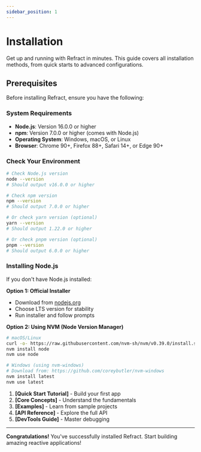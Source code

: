 ```yaml
---
sidebar_position: 1
---
```



# Installation

Get up and running with Refract in minutes. This guide covers all installation methods, from quick starts to advanced configurations.

##  Prerequisites

Before installing Refract, ensure you have the following:

### System Requirements

- **Node.js**: Version 16.0.0 or higher
- **npm**: Version 7.0.0 or higher (comes with Node.js)
- **Operating System**: Windows, macOS, or Linux
- **Browser**: Chrome 90+, Firefox 88+, Safari 14+, or Edge 90+

### Check Your Environment

```bash
# Check Node.js version
node --version
# Should output v16.0.0 or higher

# Check npm version
npm --version
# Should output 7.0.0 or higher

# Or check yarn version (optional)
yarn --version
# Should output 1.22.0 or higher

# Or check pnpm version (optional)
pnpm --version
# Should output 6.0.0 or higher
```

### Installing Node.js

If you don't have Node.js installed:

**Option 1: Official Installer**
- Download from [nodejs.org](https://nodejs.org/)
- Choose LTS version for stability
- Run installer and follow prompts

**Option 2: Using NVM (Node Version Manager)**
```bash
# macOS/Linux
curl -o- https://raw.githubusercontent.com/nvm-sh/nvm/v0.39.0/install.sh | bash
nvm install node
nvm use node

# Windows (using nvm-windows)
# Download from: https://github.com/coreybutler/nvm-windows
nvm install latest
nvm use latest
```

1. **[Quick Start Tutorial]** - Build your first app
2. **[Core Concepts]** - Understand the fundamentals
3. **[Examples]** - Learn from sample projects
4. **[API Reference]** - Explore the full API
5. **[DevTools Guide]** - Master debugging

---

**Congratulations!** You've successfully installed Refract. Start building amazing reactive applications! 
